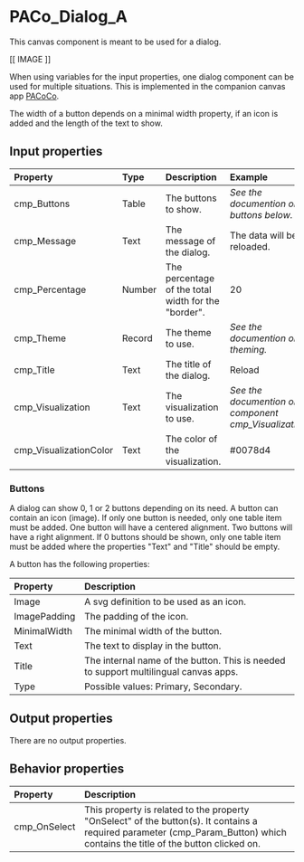 # PACo_Dialog_A

This canvas component is meant to be used for a dialog.

[[ IMAGE ]]

When using variables for the input properties, one dialog component can be used for multiple situations. This is implemented in the companion canvas app [PACoCo](./../PACoCo.md).

The width of a button depends on a minimal width property, if an icon is added and the length of the text to show.

## **Input properties**

| Property | Type | Description | Example |
| :--- | :--- | :--- | :--- |
| cmp_Buttons | Table | The buttons to show. | *See the documention on buttons below.* |
| cmp_Message | Text | The message of the dialog. | The data will be reloaded. |
| cmp_Percentage | Number | The percentage of the total width for the "border". | 20 |
| cmp_Theme | Record | The theme to use. | *See the documention on theming.* |
| cmp_Title | Text | The title of the dialog. | Reload |
| cmp_Visualization | Text | The visualization to use. | *See the documention on the component cmp_Visualization_A.* |
| cmp_VisualizationColor | Text | The color of the visualization. | #0078d4 |

### Buttons
A dialog can show 0, 1 or 2 buttons depending on its need. A button can contain an icon (image). If only one button is needed, only one table item must be added. One button will have a centered alignment. Two buttons will have a right alignment. If 0 buttons should be shown, only one table item must be added where the properties "Text" and "Title" should be empty.

A button has the following properties:

| Property | Description |
| :--- | :--- |
| Image | A svg definition to be used as an icon. |
| ImagePadding | The padding of the icon. |
| MinimalWidth | The minimal width of the button. |
| Text | The text to display in the button. |
| Title | The internal name of the button. This is needed to support multilingual canvas apps. |
| Type | Possible values: Primary, Secondary. |

## **Output properties**

There are no output properties.

## **Behavior properties**

| Property | Description |
| :--- | :--- |
| cmp_OnSelect | This property is related to the property "OnSelect" of the button(s). It contains a required parameter (cmp_Param_Button) which contains the title of the button clicked on. |
